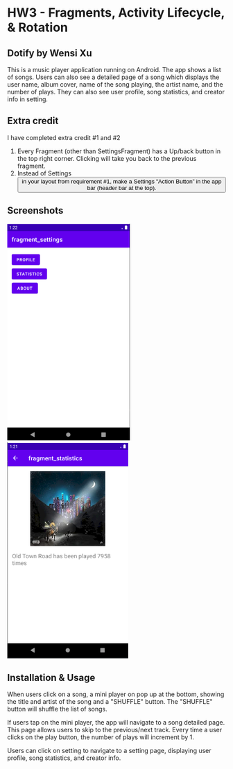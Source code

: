 # HW3 - Fragments, Activity Lifecycle, & Rotation

## Dotify by Wensi Xu

This is a music player application running on Android. The app shows a list of songs. Users can also see a detailed page of a song which displays the user name, album cover, name of the song playing, the artist name, and the number of plays. They can also see user profile, song statistics, and creator info in setting.

## Extra credit
I have completed extra credit #1 and #2

1. Every Fragment (other than SettingsFragment) has a Up/back button in the top right corner. Clicking
will take you back to the previous fragment.
2. Instead of Settings <Button> in your layout from requirement #1, make a Settings "Action Button” in
the app bar (header bar at the top).

## Screenshots

<img src="screenshots/settingFragment.png" alt="Screenshot of settings" height="500" />

<img src="screenshots/statFragment.png" alt="Screenshot of song statistics" height="500" />

## Installation & Usage
When users click on a song, a mini player on pop up at the bottom, showing the title and artist of the song and a "SHUFFLE" button. The "SHUFFLE" button will shuffle the list of songs.

If users tap on the mini player, the app will navigate to a song detailed page. This page allows users to skip to the previous/next track. Every time a user clicks on the play button, the number of plays will increment by 1.

Users can click on setting to navigate to a setting page, displaying user profile, song statistics, and creator info.